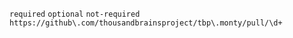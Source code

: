 `required` `optional` `not-required` `https://github\.com/thousandbrainsproject/tbp\.monty/pull/\d+`